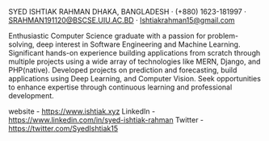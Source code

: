 SYED ISHTIAK RAHMAN
DHAKA, BANGLADESH · (+880) 1623-181997 · SRAHMAN191120@BSCSE.UIU.AC.BD · Ishtiakrahman15@gmail.com

Enthusiastic Computer Science graduate with a passion for problem-solving, deep interest in Software Engineering and Machine Learning.
Significant hands-on experience building applications from scratch through multiple projects using a wide array of technologies like MERN, Django, and PHP(native). Developed projects on prediction and forecasting, build applications using Deep Learning, and Computer Vision. Seek opportunities to enhance expertise through continuous learning and professional development.

website -  https://www.ishtiak.xyz
LinkedIn - https://www.linkedin.com/in/syed-ishtiak-rahman
Twitter - https://twitter.com/SyedIshtiak15
<!---
Ishti97/Ishti97 is a ✨ special ✨ repository because its `README.md` (this file) appears on your GitHub profile.
You can click the Preview link to take a look at your changes.
--->
